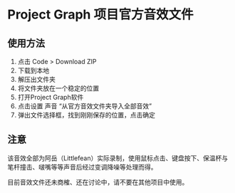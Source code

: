 # Project Graph 项目官方音效文件

## 使用方法

1. 点击 Code > Download ZIP
2. 下载到本地
3. 解压出文件夹
4. 将文件夹放在一个稳定的位置
5. 打开Project Graph软件
6. 点击设置 声音 “从官方音效文件夹导入全部音效”
7. 弹出文件选择框，找到刚刚保存的位置，点击确定

## 注意

该音效全部为阿岳（Littlefean）实际录制，使用鼠标点击、键盘按下、保温杯与笔杆撞击、啵嘴等等声音后经过变调降噪等处理而得。

目前音效文件还未商榷、还在讨论中，请不要在其他项目中使用。
